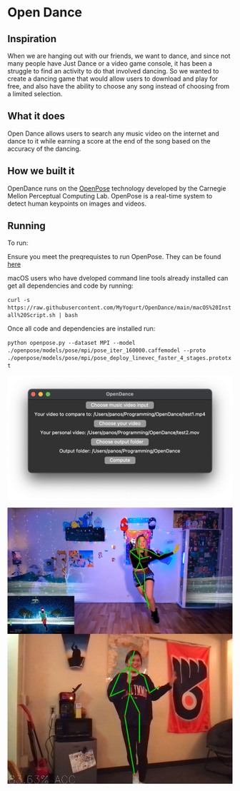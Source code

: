 # Open Dance

## Inspiration

When we are hanging out with our friends, we want to dance, and since not many people have Just Dance or a video game console, it has been a struggle to find an activity to do that involved dancing. So we wanted to create a dancing game that would allow users to download and play for free, and also have the ability to choose any song instead of choosing from a limited selection.

## What it does

Open Dance allows users to search any music video on the internet and dance to it while earning a score at the end of the song based on the accuracy of the dancing.

## How we built it

OpenDance runs on the [OpenPose](https://github.com/CMU-Perceptual-Computing-Lab/openpose) technology developed by the Carnegie Mellon Perceptual Computing Lab. OpenPose is a real-time system to detect human keypoints on images and videos.

## Running

To run:

Ensure you meet the preqrequistes to run OpenPose. They can be found [here](https://github.com/CMU-Perceptual-Computing-Lab/openpose/blob/master/doc/installation/1_prerequisites.md)

macOS users who have dveloped command line tools already installed can get all dependencies and code by running:

`curl -s https://raw.githubusercontent.com/MyYogurt/OpenDance/main/macOS%20Install%20Script.sh | bash`

Once all code and dependencies are installed run:

`python openpose.py --dataset MPI --model ./openpose/models/pose/mpi/pose_iter_160000.caffemodel --proto ./openpose/models/pose/mpi/pose_deploy_linevec_faster_4_stages.prototxt` 

![GUI Screenshot](GUI%20Screenshot.png)

![Screenshot](screenshot.png)